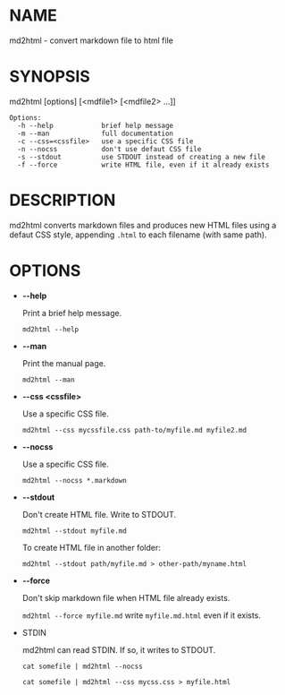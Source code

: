 # NAME

md2html - convert markdown file to html file 

# SYNOPSIS

md2html \[options\] \[&lt;mdfile1> \[&lt;mdfile2> ...\]\]

    Options:
      -h --help            brief help message
      -m --man             full documentation
      -c --css=<cssfile>   use a specific CSS file
      -n --nocss           don't use defaut CSS file
      -s --stdout          use STDOUT instead of creating a new file
      -f --force           write HTML file, even if it already exists

# DESCRIPTION

md2html converts markdown files and produces new HTML files using
a defaut CSS style, appending `.html` to each filename (with same
path).

# OPTIONS

- **--help**

    Print a brief help message.

    `md2html --help`

- **--man**

    Print the manual page.

    `md2html --man`

- **--css &lt;cssfile>**

    Use a specific CSS file.

    `md2html --css mycssfile.css path-to/myfile.md myfile2.md`

- **--nocss**

    Use a specific CSS file.

    `md2html --nocss *.markdown`

- **--stdout**

    Don't create HTML file. Write to STDOUT.

    `md2html --stdout myfile.md`

    To create HTML file in another folder:

    `md2html --stdout path/myfile.md > other-path/myname.html`

- **--force**

    Don't skip markdown file when HTML file already exists.

    `md2html --force myfile.md` write `myfile.md.html`
    even if it exists.

- STDIN

    md2html can read STDIN. If so, it writes to STDOUT.

    `cat somefile | md2html --nocss`

    `cat somefile | md2html --css mycss.css > myfile.html`
